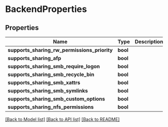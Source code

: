 # BackendProperties


## Properties

Name | Type | Description | Notes
------------ | ------------- | ------------- | -------------
**supports_sharing_rw_permissions_priority** | **bool** |  | 
**supports_sharing_afp** | **bool** |  | 
**supports_sharing_smb_require_logon** | **bool** |  | 
**supports_sharing_smb_recycle_bin** | **bool** |  | 
**supports_sharing_smb_xattrs** | **bool** |  | 
**supports_sharing_smb_symlinks** | **bool** |  | 
**supports_sharing_smb_custom_options** | **bool** |  | 
**supports_sharing_nfs_permissions** | **bool** |  | 

[[Back to Model list]](../#documentation-for-models) [[Back to API list]](../#documentation-for-api-endpoints) [[Back to README]](../)


